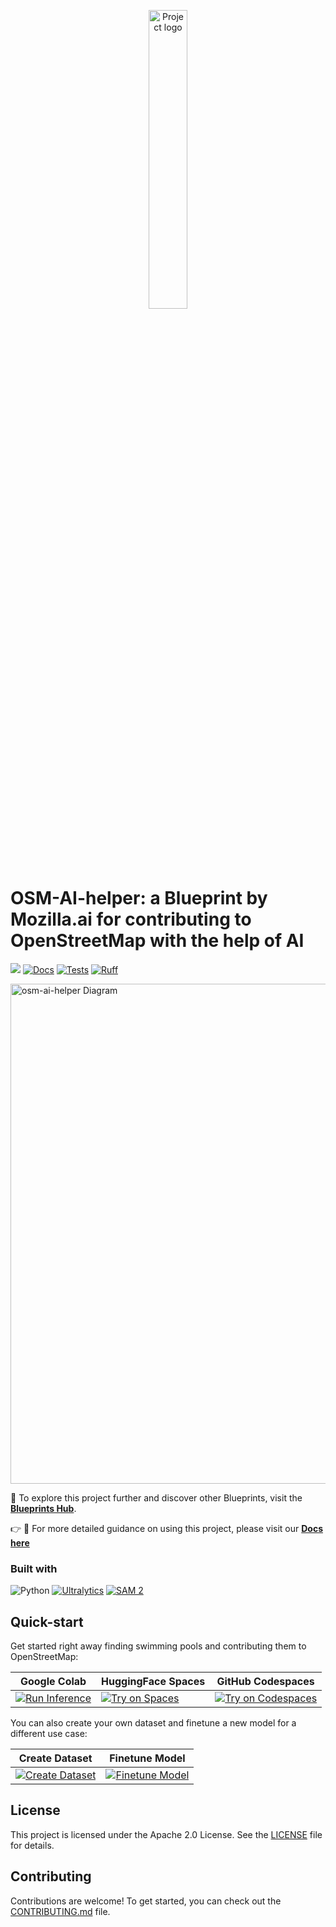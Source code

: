 <p align="center">
  <picture>
    <!-- When the user prefers dark mode, show the white logo -->
    <source media="(prefers-color-scheme: dark)" srcset="./images/Blueprint-logo-white.png">
    <!-- When the user prefers light mode, show the black logo -->
    <source media="(prefers-color-scheme: light)" srcset="./images/Blueprint-logo-black.png">
    <!-- Fallback: default to the black logo -->
    <img src="./images/Blueprint-logo-black.png" width="35%" alt="Project logo"/>
  </picture>
</p>

# OSM-AI-helper: a Blueprint by Mozilla.ai for contributing to OpenStreetMap with the help of AI

[![](https://dcbadge.limes.pink/api/server/YuMNeuKStr?style=flat)](https://discord.gg/YuMNeuKStr)
[![Docs](https://github.com/mozilla-ai/osm-ai-helper/actions/workflows/docs.yaml/badge.svg)](https://github.com/mozilla-ai/osm-ai-helper/actions/workflows/docs.yaml/)
[![Tests](https://github.com/mozilla-ai/osm-ai-helper/actions/workflows/tests.yaml/badge.svg)](https://github.com/mozilla-ai/osm-ai-helper/actions/workflows/tests.yaml/)
[![Ruff](https://github.com/mozilla-ai/osm-ai-helper/actions/workflows/lint.yaml/badge.svg?label=Ruff)](https://github.com/mozilla-ai/osm-ai-helper/actions/workflows/lint.yaml/)

<img src="./images/osm-ai-helper-diagram.png" width="800" alt="osm-ai-helper Diagram" />

📘 To explore this project further and discover other Blueprints, visit the [**Blueprints Hub**](https://developer-hub.mozilla.ai/).

👉 📖 For more detailed guidance on using this project, please visit our [**Docs here**](https://mozilla-ai.github.io/osm-ai-helper/)

### Built with

![Python](https://img.shields.io/badge/Python-3.10%2B-blue) [![Ultralytics](https://img.shields.io/badge/Ultralytics-008080?logo=ultralytics&logoColor=white)](https://ultralytics.com/) [![SAM 2](https://img.shields.io/badge/SAM%202-0099FF?logo=meta&logoColor=white)](https://segment-anything.com/)


## Quick-start

Get started right away finding swimming pools and contributing them to OpenStreetMap:

| Google Colab | HuggingFace Spaces  | GitHub Codespaces |
| -------------| ------------------- | ----------------- |
| [![Run Inference](https://colab.research.google.com/assets/colab-badge.svg)](https://colab.research.google.com/github/mozilla-ai/osm-ai-helper/blob/main/demo/run_inference.ipynb) | [![Try on Spaces](https://img.shields.io/badge/%F0%9F%A4%97%20Try%20on-Spaces-blue)](https://huggingface.co/spaces/mozilla-ai/osm-ai-helper) | [![Try on Codespaces](https://github.com/codespaces/badge.svg)](https://github.com/codespaces/new?hide_repo_select=true&ref=main&repo=928839264&skip_quickstart=true&machine=standardLinux32gb) |

You can also create your own dataset and finetune a new model for a different use case:

| Create Dataset  | Finetune Model |
| --------------- | -------------- |
| [![Create Dataset](https://colab.research.google.com/assets/colab-badge.svg)](https://colab.research.google.com/github/mozilla-ai/osm-ai-helper/blob/main/demo/create_dataset.ipynb) | [![Finetune Model](https://colab.research.google.com/assets/colab-badge.svg)](https://colab.research.google.com/github/mozilla-ai/osm-ai-helper/blob/main/demo/finetune_model.ipynb) |


## License

This project is licensed under the Apache 2.0 License. See the [LICENSE](LICENSE) file for details.

## Contributing

Contributions are welcome! To get started, you can check out the [CONTRIBUTING.md](CONTRIBUTING.md) file.
